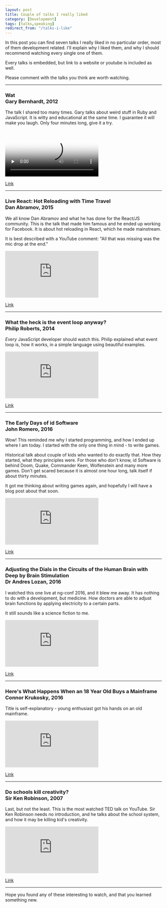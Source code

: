 ```yaml
---
layout: post
title: Couple of talks I really liked
category: [Development]
tags: [talks,speaking]
redirect_from: "/talks-i-like"
---
```


In this post you can find seven talks I really liked in no particular order, most of them development related. I'll explain why I liked them, and why I should recommend watching every single one of them.

Every talks is embedded, but link to a website or youtube is included as well.

Please comment with the talks you think are worth watching.

<!--more-->

---

### Wat <br><span class="Small">Gary Bernhardt, 2012</span>

The talk I shared too many times. Gary talks about weird stuff in Ruby and JavaScript.
It is witty and educational at the same time. I guarantee it will make you laugh.
Only four minutes long, give it a try.

<video poster="/public/img/wat.png" preload="none" controls>
<source src="/public/videos/wat.mov">
</video>

[Link](https://www.destroyallsoftware.com/talks/wat)

---

### Live React: Hot Reloading with Time Travel <br><span class="Small">Dan Abramov, 2015</span>

We all know Dan Abramov and what he has done for the React/JS community.
This is the talk that made him famous and he ended up working for Facebook.
It is about hot reloading in React, which he made mainstream.

It is best described with a YouTube comment: "All that was missing was the mic drop at the end.﻿"

<div class="AspectRatioVideo">
<iframe src="https://www.youtube.com/embed/xsSnOQynTHs?rel=0?ecver=2" frameborder="0" allowfullscreen>
</iframe>
</div>

[Link](https://www.youtube.com/watch?v=xsSnOQynTHs)

---

### What the heck is the event loop anyway? <br><span class="Small">Philip Roberts, 2014</span>

*Every* JavaScript developer should watch this. Philip explained what event loop is, how it works, in a simple language using beautiful examples.

<div class="AspectRatioVideo">
<iframe src="https://www.youtube.com/embed/8aGhZQkoFbQ?rel=0?ecver=2" frameborder="0" allowfullscreen>
</iframe>
</div>

[Link](https://www.youtube.com/watch?v=8aGhZQkoFbQ)

---

### The Early Days of id Software<br><span class="Small">John Romero, 2016</span>

Wow! This reminded me why I started programming, and how I ended up where I am today.
I started with the only one thing in mind - to write games.

Historical talk about couple of kids who wanted to do exactly that.
How they started, what they principles were. For those who don't know, id Software is behind
Doom, Quake, Commander Keen, Wolfenstein and many more games.
Don't get scared because it is almost one hour long, talk itself if about thirty minutes.

It got me thinking about writing games again,
and hopefully I will have a blog post about that soon.

<div class="AspectRatioVideo">
<iframe src="https://www.youtube.com/embed/E2MIpi8pIvY?rel=0?ecver=2" frameborder="0" allowfullscreen>
</iframe>
</div>

[Link](https://www.youtube.com/watch?v=E2MIpi8pIvY)

---

### Adjusting the Dials in the Circuits of the Human Brain with Deep by Brain Stimulation<br> <span class="Small">Dr Andres Lozan, 2016</span>

I watched this one live at ng-conf 2016, and it blew me away.
It has nothing to do with a development, but medicine.
How doctors are able to adjust brain functions by applying electricity to a certain parts.

It still sounds like a science fiction to me.

<div class="AspectRatioVideo">
<iframe src="https://www.youtube.com/embed/IEMLGrKJeK0?rel=0?ecver=2" frameborder="0" allowfullscreen>
</iframe>
</div>

[Link](https://www.youtube.com/watch?v=IEMLGrKJeK0)

---

### Here's What Happens When an 18 Year Old Buys a Mainframe <br><span class="Small">Connor Krukosky, 2016</span>

Title is self-explanatory - young enthusiast got his hands on an old mainframe.

<div class="AspectRatioVideo">
<iframe src="https://www.youtube.com/embed/45X4VP8CGtk?rel=0?ecver=2" frameborder="0" allowfullscreen>
</iframe>
</div>

[Link](https://www.youtube.com/watch?v=45X4VP8CGtk)

---

### Do schools kill creativity?<br><span class="Small">Sir Ken Robinson, 2007</span>

Last, but not the least. This is the most watched TED talk on YouTube.
Sir Ken Robinson needs no introduction, and he talks about the school system,
and how it may be killing kid's creativity.

<div class="AspectRatioVideo">
<iframe src="https://www.youtube.com/embed/iG9CE55wbtY?rel=0?ecver=2" frameborder="0" allowfullscreen>
</iframe>
</div>

[Link](https://www.youtube.com/watch?v=iG9CE55wbtY)

---

Hope you found any of these interesting to watch, and that you learned something new.
